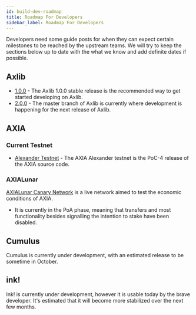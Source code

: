 ```yaml
---
id: build-dev-roadmap
title: Roadmap For Developers
sidebar_label: Roadmap For Developers
---
```


Developers need some guide posts for when they can expect certain milestones to be reached by the upstream teams. We will try to keep the sections below up to date with the what we know and add definite dates if possible.

## Axlib

- [1.0.0](https://github.com/axia-tech/axlib/tree/v1.0) - The Axlib 1.0.0 stable release is the recommended way to get started developing on Axlib.
- [2.0.0](https://github.com/axia-tech/axlib) - The master branch of Axlib is currently where development is happening for the next release of Axlib.

## AXIA

### Current Testnet

- [Alexander Testnet](https://github.com/axia-tech/AXIA#install-poc-4-on-alexander-testnet) - The AXIA Alexander testnet is the PoC-4 release of the AXIA source code.

### AXIALunar

[AXIALunar Canary Network](https://github.com/axia-tech/AXIA#22-install-axialunar-canary-network) is a live network aimed to test the economic conditions of AXIA.

- It is currently in the PoA phase, meaning that transfers and most functionality besides signalling the intention to stake have been disabled.

## Cumulus

Cumulus is currently under development, with an estimated release to be sometime in October.

## ink!

Ink! is currently under development, however it is usable today by the brave developer. It's estimated that it will become more stabilized over the next few months.
